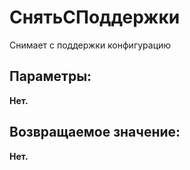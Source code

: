 ﻿
<h1>СнятьСПоддержки</h1>
<p class="funcdesc">Снимает с поддержки конфигурацию<br /></p><h2>Параметры:</h2><b>Нет. </b><br /></table><h2>Возвращаемое значение:</h2>
<b>Нет. </b><br />

